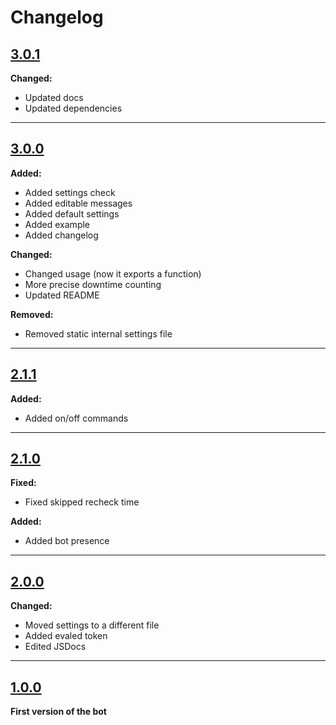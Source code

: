 # Changelog

## [3.0.1](https://www.npmjs.com/package/uptime-monitor/v/3.0.1)
**Changed:**
- Updated docs
- Updated dependencies

***
## [3.0.0](https://www.npmjs.com/package/uptime-monitor/v/3.0.0)
**Added:**
- Added settings check
- Added editable messages
- Added default settings
- Added example
- Added changelog

**Changed:**
- Changed usage (now it exports a function)
- More precise downtime counting
- Updated README

**Removed:**
- Removed static internal settings file

***
## [2.1.1](https://www.npmjs.com/package/uptime-monitor/v/2.1.1)
**Added:**
- Added on/off commands

***
## [2.1.0](https://www.npmjs.com/package/uptime-monitor/v/2.1.0)
**Fixed:**
- Fixed skipped recheck time

**Added:**
- Added bot presence

 ***
## [2.0.0](https://www.npmjs.com/package/uptime-monitor/v/2.0.0)
**Changed:**
- Moved settings to a different file
- Added evaled token
- Edited JSDocs

***
## [1.0.0](https://www.npmjs.com/package/uptime-monitor/v/1.0.0)
**First version of the bot**
